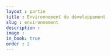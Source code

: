 ```yaml
---
layout : partie
title : Environnement de développement
slug : environnement
description : 
image : 
in_book: true
order : 2
---
```


